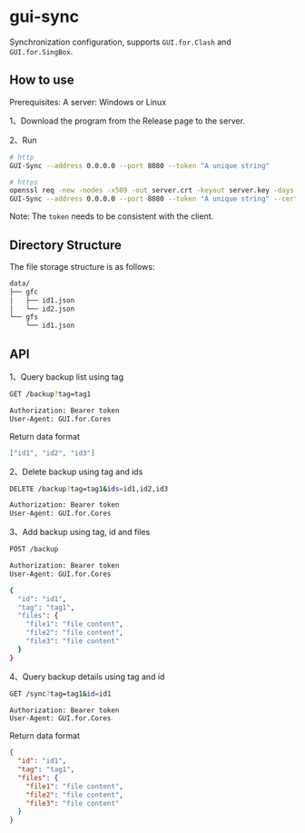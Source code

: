 # gui-sync

Synchronization configuration, supports `GUI.for.Clash` and `GUI.for.SingBox`.

## How to use

Prerequisites: A server: Windows or Linux

1、Download the program from the Release page to the server.

2、Run

```bash
# http
GUI-Sync --address 0.0.0.0 --port 8080 --token "A unique string"

# https
openssl req -new -nodes -x509 -out server.crt -keyout server.key -days 3650 -subj "/C=CN/ST=SH/L=SH/O=GUI.for.Cores/OU=GUI.for.Cores Software/CN=127.0.0.1/emailAddress=gui-for-cores.github.io"
GUI-Sync --address 0.0.0.0 --port 8080 --token "A unique string" --cert serer.crt --key server.key
```

Note: The `token` needs to be consistent with the client.

## Directory Structure

The file storage structure is as follows:

```bash
data/
├── gfc
│   ├── id1.json
│   └── id2.json
└── gfs
    └── id1.json
```

## API

1、Query backup list using tag

```bash
GET /backup?tag=tag1

Authorization: Bearer token
User-Agent: GUI.for.Cores
```

Return data format

```json
["id1", "id2", "id3"]
```

2、Delete backup using tag and ids

```bash
DELETE /backup?tag=tag1&ids=id1,id2,id3

Authorization: Bearer token
User-Agent: GUI.for.Cores
```

3、Add backup using tag, id and files

```bash
POST /backup

Authorization: Bearer token
User-Agent: GUI.for.Cores

{
  "id": "id1",
  "tag": "tag1",
  "files": {
    "file1": "file content",
    "file2": "file content",
    "file3": "file content"
  }
}
```

4、Query backup details using tag and id

```bash
GET /sync?tag=tag1&id=id1

Authorization: Bearer token
User-Agent: GUI.for.Cores
```

Return data format

```json
{
  "id": "id1",
  "tag": "tag1",
  "files": {
    "file1": "file content",
    "file2": "file content",
    "file3": "file content"
  }
}
```
